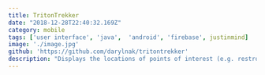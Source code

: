 ```yaml
---
title: TritonTrekker
date: "2018-12-28T22:40:32.169Z"
category: mobile
tags: ['user interface', 'java',  'android', 'firebase', justinmind]
image: './image.jpg'
github: 'https://github.com/darylnak/tritontrekker'
description: "Displays the locations of points of interest (e.g. restrooms, printers, water refilling stations) at UC San Diego. Users are also able to add POIs, rate them, and get directions to them."
---
```


